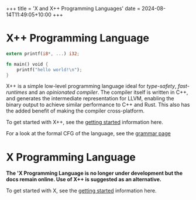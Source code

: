 +++
title = 'X and X++ Programming Languages'
date = 2024-08-14T11:49:05+10:00
+++

# X++ Programming Language

```Rust
extern printf(i8*, ...) i32;

fn main() void {
    printf("hello world!\n");
}
```

X++ is a simple low-level programming language ideal for *type-safety*, *fast-runtimes* and an 
*opinionated compiler*. The compiler itself is written in C++, and generates the intermediate representation
for LLVM, enabling the binary output to achieve similar performance to C++ and Rust. This also has the 
added benefit of making the compiler cross-platform.

To get started with X++, see the [getting started](/X++-Lang/X++-Docs/getting-started/) information here.

For a look at the formal CFG of the language, see the [grammar page](/X++-Lang/X++-Docs/grammar)


# X Programming Language

**The 'X Programming Language is no longer under development but the docs remain online. Use of X++ is suggested as an alternative.**

To get started with X, see the [getting started](/X-Lang/X-Docs/getting-started/) information here.